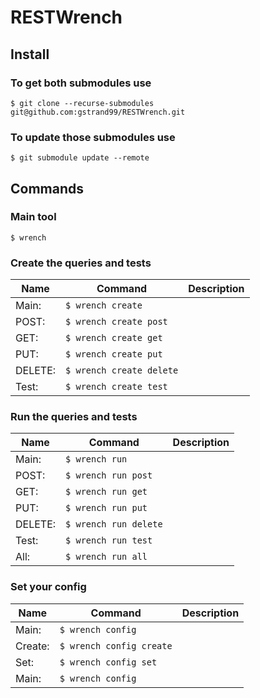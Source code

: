 # RESTWrench

## Install
### To get both submodules use    
```$ git clone --recurse-submodules git@github.com:gstrand99/RESTWrench.git ```
### To update those submodules use
```$ git submodule update --remote ```

## Commands
### Main tool 
```$ wrench```
### Create the queries and tests
| Name | Command | Description |
| ------- | ----------- | ------------- |
| Main: | ```$ wrench create``` | |
| POST: | ```$ wrench create post``` | |
| GET: | ```$ wrench create get``` | |
| PUT: | ```$ wrench create put``` | |
| DELETE: | ```$ wrench create delete``` | |
| Test: | ```$ wrench create test``` | |
### Run the queries and tests
| Name | Command | Description |
| ------- | ----------- | ------------- |
| Main: | ```$ wrench run``` | |
| POST: | ```$ wrench run post``` | |
| GET: | ```$ wrench run get``` | |
| PUT: | ```$ wrench run put``` | |
| DELETE: | ```$ wrench run delete``` | |
| Test: | ```$ wrench run test``` | |
| All: | ```$ wrench run all``` | |
### Set your config
| Name | Command | Description |
| ------- | ----------- | ------------- |
| Main: | ```$ wrench config``` | |
| Create: | ```$ wrench config create``` | |
| Set: | ```$ wrench config set``` | |
| Main: | ```$ wrench config``` | |

